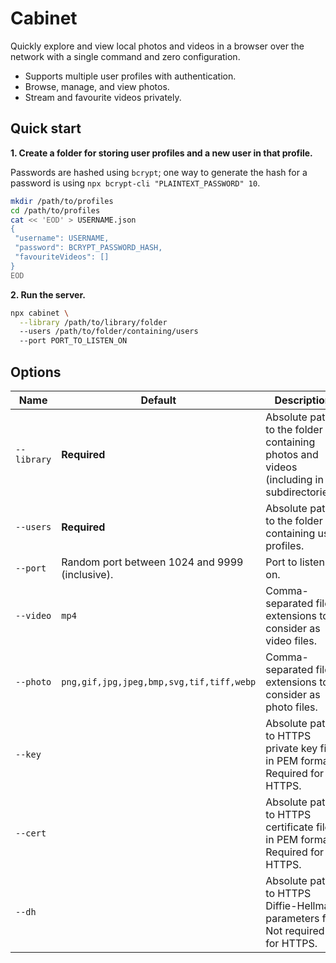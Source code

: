 # Cabinet

Quickly explore and view local photos and videos in a browser over the network
with a single command and zero configuration.

- Supports multiple user profiles with authentication.
- Browse, manage, and view photos.
- Stream and favourite videos privately.

## Quick start

**1\. Create a folder for storing user profiles and a new user in that profile.**

Passwords are hashed using `bcrypt`; one way to generate the hash for a password is using `npx bcrypt-cli "PLAINTEXT_PASSWORD" 10`.

```bash
mkdir /path/to/profiles
cd /path/to/profiles
cat << 'EOD' > USERNAME.json
{
 "username": USERNAME,
 "password": BCRYPT_PASSWORD_HASH,
 "favouriteVideos": []
}
EOD
``` 

**2\. Run the server.**

```bash
npx cabinet \
  --library /path/to/library/folder
  --users /path/to/folder/containing/users
  --port PORT_TO_LISTEN_ON
```

## Options

|Name|Default|Description|
|---|---|---|
|`--library`|**Required**|Absolute path to the folder containing photos and videos (including in subdirectories).|
|`--users`|**Required**|Absolute path to the folder containing user profiles.|
|`--port`|Random port between 1024 and 9999 (inclusive).|Port to listen on.|
|`--video`|`mp4`|Comma-separated file extensions to consider as video files.|
|`--photo`|`png,gif,jpg,jpeg,bmp,svg,tif,tiff,webp`|Comma-separated file extensions to consider as photo files.|
|`--key`||Absolute path to HTTPS private key file in PEM format. Required for HTTPS.|
|`--cert`||Absolute path to HTTPS certificate file in PEM format. Required for HTTPS.|
|`--dh`||Absolute path to HTTPS Diffie-Hellman parameters file. Not required for HTTPS.|
